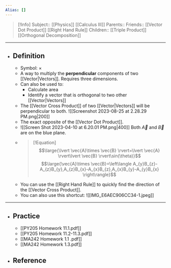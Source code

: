 ```yaml
---
Alias: []
---
```

> [!Info]
> Subject:: [[Physics]] [[Calculus III]]
> Parents:: 
> Friends:: [[Vector Dot Product]] [[Right Hand Rule]]
> Children:: [[Triple Product]] [[Orthogonal Decomposition]]
---
- ## Definition
	- Symbol: $\times$
	- A way to multiply the **perpendicular** components of two [[Vector|Vectors]]. Requires three dimensions.
	- Can also be used to:
		- Calculate area
		- Identify a vector that is orthogonal to two other [[Vector|Vectors]]
	- The [[Vector Cross Product]] of two [[Vector|Vectors]] will be perpendicular to both.
	  ![[Screenshot 2023-08-25 at 2.28.29 PM.png|200]]
	- The exact opposite of the [[Vector Dot Product]].
	- ![[Screen Shot 2023-04-10 at 6.20.01 PM.png|400]]
	  Both $\vec{A}$ and $\vec{B}$ are on the blue plane.
	- > [!Equation]
	  > $$\large{\lvert \vec{A}\times \vec{B} \rvert=\lvert \vec{A} \rvert\lvert \vec{B} \rvert\sin(\theta)}$$
	  > $$\large{\vec{A}\times \vec{B}=\left\langle A_{y}B_{z}-A_{z}B_{y},A_{z}B_{x}-A_{x}B_{z},A_{x}B_{y}-A_{y}B_{x} \right\rangle}$$
	- You can use the [[Right Hand Rule]] to quickly find the direction of the [[Vector Cross Product]].
	- You can also use this shortcut:
	  ![[IMG_E6AEC906CC34-1.jpeg]]
---
- ## Practice
	- [[PY205 Homework 11.1.pdf]]
	- [[PY205 Homework 11.2-11.3.pdf]]
	- [[MA242 Homework 1.1 .pdf]]
	- [[MA242 Homework 1.3.pdf]]
- ## Reference